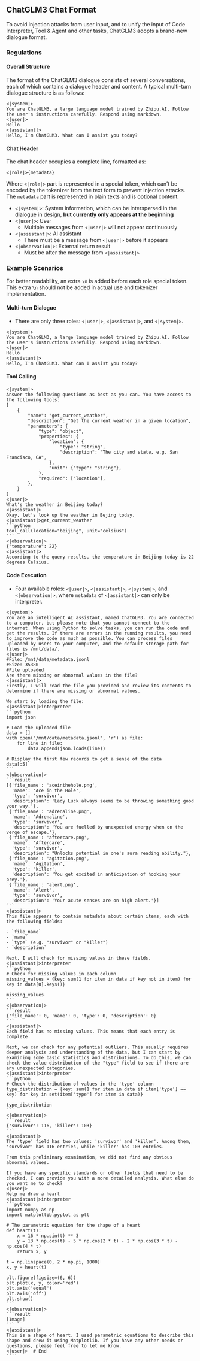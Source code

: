 ## ChatGLM3 Chat Format
To avoid injection attacks from user input, and to unify the input of Code Interpreter, Tool & Agent and other tasks, ChatGLM3 adopts a brand-new dialogue format.

### Regulations
#### Overall Structure
The format of the ChatGLM3 dialogue consists of several conversations, each of which contains a dialogue header and content. A typical multi-turn dialogue structure is as follows:
```text
<|system|>
You are ChatGLM3, a large language model trained by Zhipu.AI. Follow the user's instructions carefully. Respond using markdown.
<|user|>
Hello
<|assistant|>
Hello, I'm ChatGLM3. What can I assist you today?
```

#### Chat Header
The chat header occupies a complete line, formatted as:
```text
<|role|>{metadata}
```
Where `<|role|>` part is represented in a special token,  which can’t be encoded by the tokenizer from the text form to prevent injection attacks. The `metadata` part is represented in plain texts and is optional content.
* `<|system|>`: System information, which can be interspersed in the dialogue in design, **but currently only appears at the beginning**
* `<|user|>`: User
  - Multiple messages from `<|user|>` will not appear continuously
* `<|assistant|>`: AI assistant
  - There must be a message from `<|user|>` before it appears
* `<|observation|>`: External return result
  - Must be after the message from `<|assistant|>`

### Example Scenarios

For better readability, an extra `\n` is added before each role special token. This extra `\n` should not be added in actual use and tokenizer implementation.

#### Multi-turn Dialogue
* There are only three roles: `<|user|>`, `<|assistant|>`, and `<|system|>`.
```text
<|system|>
You are ChatGLM3, a large language model trained by Zhipu.AI. Follow the user's instructions carefully. Respond using markdown.
<|user|>
Hello
<|assistant|>
Hello, I'm ChatGLM3. What can I assist you today?
```

#### Tool Calling
````
<|system|>
Answer the following questions as best as you can. You have access to the following tools:
[
    {
        "name": "get_current_weather",
        "description": "Get the current weather in a given location",
        "parameters": {
            "type": "object",
            "properties": {
                "location": {
                    "type": "string",
                    "description": "The city and state, e.g. San Francisco, CA",
                },
                "unit": {"type": "string"},
            },
            "required": ["location"],
        },
    }
]
<|user|>
What's the weather in Beijing today?
<|assistant|>
Okay, let's look up the weather in Bejing today.
<|assistant|>get_current_weather
```python
tool_call(location="beijing", unit="celsius")
```
<|observation|>
{"temperature": 22}
<|assistant|>
According to the query results, the temperature in Beijing today is 22 degrees Celsius.
````

#### Code Execution
* Four available roles: `<|user|>`, `<|assistant|>`, `<|system|>`, and `<|observation|>`, where `metadata` of `<|assistant|>` can only be interpreter.

`````text
<|system|>
You are an intelligent AI assistant, named ChatGLM3. You are connected to a computer, but please note that you cannot connect to the internet. When using Python to solve tasks, you can run the code and get the results. If there are errors in the running results, you need to improve the code as much as possible. You can process files uploaded by users to your computer, and the default storage path for files is /mnt/data/.
<|user|>
#File: /mnt/data/metadata.jsonl
#Size: 35380
#File uploaded
Are there missing or abnormal values in the file?
<|assistant|>
Firstly, I will read the file you provided and review its contents to determine if there are missing or abnormal values.

We start by loading the file:
<|assistant|>interpreter
```python
import json

# Load the uploaded file
data = []
with open("/mnt/data/metadata.jsonl", 'r') as file:
    for line in file:
        data.append(json.loads(line))

# Display the first few records to get a sense of the data
data[:5]
```
<|observation|>
```result
[{'file_name': 'aceinthehole.png',
  'name': 'Ace in the Hole',
  'type': 'survivor',
  'description': 'Lady Luck always seems to be throwing something good your way.'},
 {'file_name': 'adrenaline.png',
  'name': 'Adrenaline',
  'type': 'survivor',
  'description': 'You are fuelled by unexpected energy when on the verge of escape.'},
 {'file_name': 'aftercare.png',
  'name': 'Aftercare',
  'type': 'survivor',
  'description': "Unlocks potential in one's aura reading ability."},
 {'file_name': 'agitation.png',
  'name': 'Agitation',
  'type': 'killer',
  'description': 'You get excited in anticipation of hooking your prey.'},
 {'file_name': 'alert.png',
  'name': 'Alert',
  'type': 'survivor',
  'description': 'Your acute senses are on high alert.'}]
```
<|assistant|>
This file appears to contain metadata about certain items, each with the following fields:

- `file_name`
- `name`
- `type` (e.g. "survivor" or "killer")
- `description`

Next, I will check for missing values in these fields.
<|assistant|>interpreter
```python
# Check for missing values in each column
missing_values = {key: sum(1 for item in data if key not in item) for key in data[0].keys()}

missing_values
```
<|observation|>
```result
{'file_name': 0, 'name': 0, 'type': 0, 'description': 0}
```
<|assistant|>
Each field has no missing values. This means that each entry is complete.

Next, we can check for any potential outliers. This usually requires deeper analysis and understanding of the data, but I can start by examining some basic statistics and distributions. To do this, we can check the value distribution of the "type" field to see if there are any unexpected categories.
<|assistant|>interpreter
```python
# Check the distribution of values in the 'type' column
type_distribution = {key: sum(1 for item in data if item['type'] == key) for key in set(item['type'] for item in data)}

type_distribution
```
<|observation|>
```result
{'survivor': 116, 'killer': 103}
```
<|assistant|>
The 'type' field has two values: 'survivor' and 'killer'. Among them, 'survivor' has 116 entries, while 'killer' has 103 entries.

From this preliminary examination, we did not find any obvious abnormal values.

If you have any specific standards or other fields that need to be checked, I can provide you with a more detailed analysis. What else do you want me to check?
<|user|>
Help me draw a heart
<|assistant|>interpreter
```python
import numpy as np
import matplotlib.pyplot as plt

# The parametric equation for the shape of a heart
def heart(t):
    x = 16 * np.sin(t) ** 3
    y = 13 * np.cos(t) - 5 * np.cos(2 * t) - 2 * np.cos(3 * t) - np.cos(4 * t)
    return x, y

t = np.linspace(0, 2 * np.pi, 1000)
x, y = heart(t)

plt.figure(figsize=(6, 6))
plt.plot(x, y, color='red')
plt.axis('equal')
plt.axis('off')
plt.show()
```
<|observation|>
```result
[Image]
```
<|assistant|>
This is a shape of heart. I used parametric equations to describe this shape and drew it using Matplotlib. If you have any other needs or questions, please feel free to let me know.
<|user|>  # End
````
